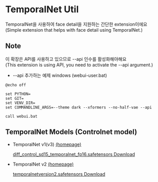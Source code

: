 # TemporalNet Util

TemporalNet을 사용하여 face detail을 지원하는 간단한 extension이에요  
(Simple extension that helps with face detail using TemporalNet.)


## Note

이 확장은 API를 사용하고 있으므로 --api 인수를 활성화해야해요  
(This extension is using API, you need to activate the --api argument.)


* --api 추가하는 예제 windows (webui-user.bat)
```
@echo off

set PYTHON=
set GIT=
set VENV_DIR=
set COMMANDLINE_ARGS=--theme dark --xformers --no-half-vae --api

call webui.bat
```

## TemporalNet Models (Controlnet model)

* TemporalNet v1(v3) [(homepage)](https://huggingface.co/CiaraRowles/TemporalNet2)

  [diff_control_sd15_temporalnet_fp16.safetensors Download](https://huggingface.co/CiaraRowles/TemporalNet/resolve/main/diff_control_sd15_temporalnet_fp16.safetensors)

* TemporalNet v2 [(homepage)](https://huggingface.co/CiaraRowles/TemporalNet2)

  [temporalnetversion2.safetensors Download](https://huggingface.co/CiaraRowles/TemporalNet2/resolve/main/temporalnetversion2.safetensors)
